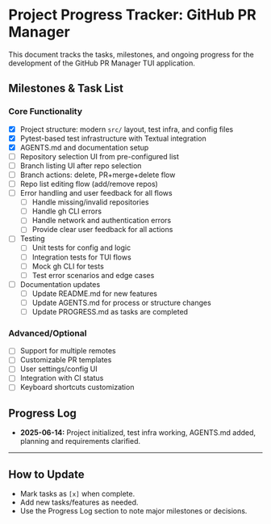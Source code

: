 # Project Progress Tracker: GitHub PR Manager

This document tracks the tasks, milestones, and ongoing progress for the development of the GitHub PR Manager TUI application.

## Milestones & Task List

### Core Functionality
- [x] Project structure: modern `src/` layout, test infra, and config files
- [x] Pytest-based test infrastructure with Textual integration
- [x] AGENTS.md and documentation setup
- [ ] Repository selection UI from pre-configured list
- [ ] Branch listing UI after repo selection
- [ ] Branch actions: delete, PR+merge+delete flow
- [ ] Repo list editing flow (add/remove repos)
- [ ] Error handling and user feedback for all flows
  - [ ] Handle missing/invalid repositories
  - [ ] Handle gh CLI errors
  - [ ] Handle network and authentication errors
  - [ ] Provide clear user feedback for all actions
- [ ] Testing
  - [ ] Unit tests for config and logic
  - [ ] Integration tests for TUI flows
  - [ ] Mock gh CLI for tests
  - [ ] Test error scenarios and edge cases
- [ ] Documentation updates
  - [ ] Update README.md for new features
  - [ ] Update AGENTS.md for process or structure changes
  - [ ] Update PROGRESS.md as tasks are completed

### Advanced/Optional
- [ ] Support for multiple remotes
- [ ] Customizable PR templates
- [ ] User settings/config UI
- [ ] Integration with CI status
- [ ] Keyboard shortcuts customization

## Progress Log

- **2025-06-14:** Project initialized, test infra working, AGENTS.md added, planning and requirements clarified.

---

## How to Update
- Mark tasks as `[x]` when complete.
- Add new tasks/features as needed.
- Use the Progress Log section to note major milestones or decisions.
